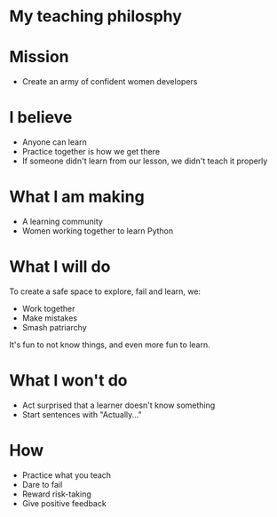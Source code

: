 My teaching philosphy
=====================


Mission
=======
* Create an army of confident women developers

I believe
==========
* Anyone can learn
* Practice together is how we get there
* If someone didn't learn from our lesson, we didn't teach it properly

What I am making
================
* A learning community
* Women working together to learn Python

What I will do
==============
To create a safe space to explore, fail and learn, we:

* Work together
* Make mistakes
* Smash patriarchy

It's fun to not know things, and even more fun to learn.

What I won't do
===============
* Act surprised that a learner doesn't know something
* Start sentences with "Actually..."

How
===
* Practice what you teach
* Dare to fail
* Reward risk-taking
* Give positive feedback

